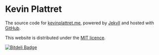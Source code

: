 # Kevin Plattret

The source code for [kevinplattret.me](http://kevinplattret.me), powered by [Jekyll](http://jekyllrb.com) and hosted with [GitHub](http://github.com/kplattret/kplattret.github.io).

This website is distributed under the [MIT licence](/LICENCE.md).

[![Bitdeli Badge](https://d2weczhvl823v0.cloudfront.net/kplattret/kplattret.github.io/trend.png)](https://bitdeli.com/free "Bitdeli Badge")

